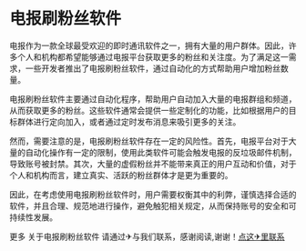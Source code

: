 # 电报刷粉丝软件

电报作为一款全球最受欢迎的即时通讯软件之一，拥有大量的用户群体。因此，许多个人和机构都希望能够通过电报平台获取更多的粉丝和关注度。为了满足这一需求，一些开发者推出了电报刷粉丝软件，通过自动化的方式帮助用户增加粉丝数量。

电报刷粉丝软件主要通过自动化程序，帮助用户自动加入大量的电报群组和频道，从而获取更多的粉丝。这些软件通常会提供一些定制化的功能，比如根据用户的目标群体进行定向加入，或者通过定时发布消息来吸引更多的关注。

然而，需要注意的是，电报刷粉丝软件存在一定的风险性。首先，电报平台对于大量的自动化操作有一定的限制，使用此类软件可能会触发电报的反垃圾邮件机制，导致账号被封禁。其次，大量的虚假粉丝并不能带来真正的用户互动和价值，对于个人和机构而言，建立真实、活跃的粉丝群体才是更为重要的。

因此，在考虑使用电报刷粉丝软件时，用户需要权衡其中的利弊，谨慎选择合适的软件，并且合理、规范地进行操作，避免触犯相关规定，从而保持账号的安全和可持续性发展。

更多 关于电报刷粉丝软件 请通过✈与我们联系，感谢阅读,谢谢！[点这✈里联系](https://b.k02.cc)